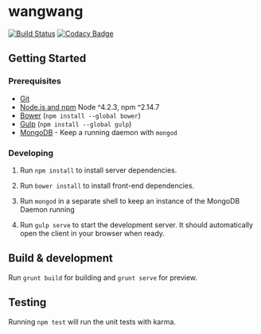 # wangwang

[![Build Status](https://travis-ci.org/paesuka/wangwang.svg?branch=master)](https://travis-ci.org/paesuka/wangwang)
[![Codacy Badge](https://api.codacy.com/project/badge/grade/cwufMKilpWz1T9BF3WRn)](https://www.codacy.com/app/Codacy/codacy-coverage-reporter)

## Getting Started

### Prerequisites

- [Git](https://git-scm.com/)
- [Node.js and npm](nodejs.org) Node ^4.2.3, npm ^2.14.7
- [Bower](bower.io) (`npm install --global bower`)
- [Gulp](http://gulpjs.com/) (`npm install --global gulp`)
- [MongoDB](https://www.mongodb.org/) - Keep a running daemon with `mongod`

### Developing

1. Run `npm install` to install server dependencies.

2. Run `bower install` to install front-end dependencies.

3. Run `mongod` in a separate shell to keep an instance of the MongoDB Daemon running

4. Run `gulp serve` to start the development server. It should automatically open the client in your browser when ready.

## Build & development

Run `grunt build` for building and `grunt serve` for preview.

## Testing

Running `npm test` will run the unit tests with karma.
